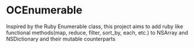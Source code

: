 OCEnumerable
============

Inspired by the Ruby Enumerable class, this project aims to add ruby like functional methods(map, reduce, filter, sort_by, each, etc.) to NSArray and NSDictionary and their mutable counterparts
